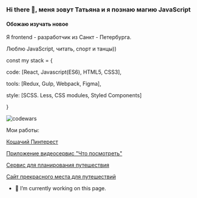 ### Hi there 👋, меня зовут Татьяна и я познаю магию JavaScript
#### Обожаю изучать новое


Я frontend - разработчик из Санкт - Петербурга.

Люблю JavaScript, читать, спорт и танцы))

const my stack = { 

 code: [React, Javascript(ES6), HTML5, CSS3],

 tools: [Redux, Gulp, Webpack, Figma],

 style: [SCSS. Less, CSS modules, Styled Components]
 
 }


![codewars](https://www.codewars.com/users/sealione/badges/micro)

Мои работы:

[Кошачий Пинтерест](https://sealione1311.github.io/CatsPinterest/)

[Приложение видеосервис "Что посмотреть"](https://what-to-watch-omega.vercel.app/)

[Сервис для планирования путешествия](https://github.com/sealione1311/19581-big-trip-11)

[Сайт прекрасного места для путешествий](https://github.com/sealione1311/19581-sedona-16)







 
- 🔭 I’m currently working on this page. 








<!--
**sealione1311/sealione1311** is a ✨ _special_ ✨ repository because its `README.md` (this file) appears on your GitHub profile.

Here are some ideas to get you started:

- 🔭 I’m currently working on ...
- 🌱 I’m currently learning ...
- 👯 I’m looking to collaborate on ...
- 🤔 I’m looking for help with ...
- 💬 Ask me about ...
- 📫 How to reach me: ...
- 😄 Pronouns: ...
- ⚡ Fun fact: ...
-->
